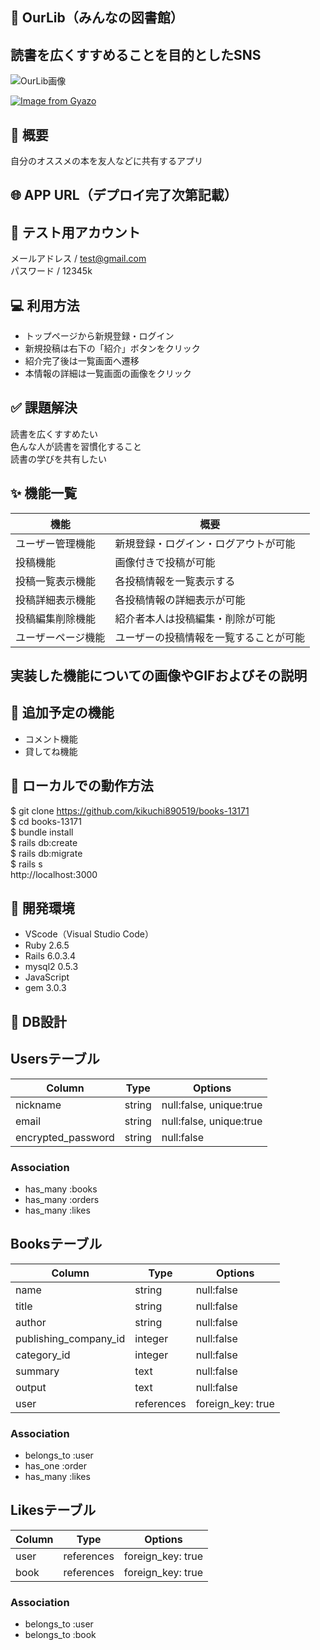 ## 📖 OurLib（みんなの図書館）
## 読書を広くすすめることを目的としたSNS

![OurLib画像](https://user-images.githubusercontent.com/80946751/119113266-e44f6500-ba5f-11eb-9fa6-bd3a017da556.jpeg)

[![Image from Gyazo](https://i.gyazo.com/ee430924f7b41837be317d87374cbe43.gif)](https://gyazo.com/ee430924f7b41837be317d87374cbe43)

## 📝 概要
自分のオススメの本を友人などに共有するアプリ

## 🌐 APP URL（デプロイ完了次第記載）

## 🤖 テスト用アカウント
メールアドレス / test@gmail.com  
パスワード / 12345k

## 💻 利用方法
- トップページから新規登録・ログイン
- 新規投稿は右下の「紹介」ボタンをクリック
- 紹介完了後は一覧画面へ遷移
- 本情報の詳細は一覧画面の画像をクリック

## ✅ 課題解決  
読書を広くすすめたい  
色んな人が読書を習慣化すること  
読書の学びを共有したい

## ✨ 機能一覧
|       機能        |                 概要                       |
|------------------|--------------------------------------------|
| ユーザー管理機能    | 新規登録・ログイン・ログアウトが可能             |
| 投稿機能           | 画像付きで投稿が可能                          |
| 投稿一覧表示機能    | 各投稿情報を一覧表示する                       |
| 投稿詳細表示機能    | 各投稿情報の詳細表示が可能                     |
| 投稿編集削除機能    | 紹介者本人は投稿編集・削除が可能                |
| ユーザーページ機能   | ユーザーの投稿情報を一覧することが可能          |

## 実装した機能についての画像やGIFおよびその説明

## 🎁 追加予定の機能
- コメント機能  
- 貸してね機能

## 🚥 ローカルでの動作方法
$ git clone https://github.com/kikuchi890519/books-13171  
$ cd books-13171  
$ bundle install  
$ rails db:create  
$ rails db:migrate  
$ rails s  
http://localhost:3000  

## 👀 開発環境
- VScode（Visual Studio Code）
- Ruby 2.6.5
- Rails 6.0.3.4
- mysql2 0.5.3
- JavaScript
- gem 3.0.3

## 💭 DB設計
## Usersテーブル

|Column                |Type   |Options                |
|----------------------|-------|-----------------------|
|nickname              |string |null:false, unique:true|
|email                 |string |null:false, unique:true|
|encrypted_password    |string |null:false             |

### Association
- has_many :books
- has_many :orders
- has_many :likes

## Booksテーブル
|Column                |Type       |Options          |
|----------------------|-----------|-----------------|
|name                  |string     |null:false       |
|title                 |string     |null:false       |
|author                |string     |null:false       |
|publishing_company_id |integer    |null:false       |
|category_id           |integer    |null:false       |
|summary               |text       |null:false       |
|output                |text       |null:false       |
|user                  |references |foreign_key: true|

### Association
- belongs_to :user
- has_one    :order
- has_many :likes

## Likesテーブル
|Column         |Type         |Options          |
|---------------|-------------|-----------------|
|user           |references   |foreign_key: true|
|book           |references   |foreign_key: true|

### Association
- belongs_to    :user
- belongs_to    :book